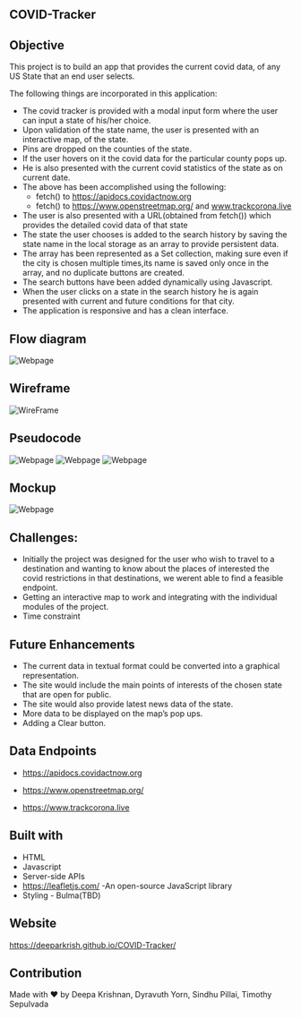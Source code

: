 ## COVID-Tracker

## Objective 
This project is to build an app that provides the current covid data, of  any US State that an end user selects.


The following things are incorporated in this application:

* The covid tracker is provided with a modal input form where the user can input a state of his/her choice.
* Upon validation of the state name, the user is presented with an interactive map, of the state.
* Pins are dropped on the counties of the state. 
* If the user hovers on it the covid data for the particular county pops up.
* He is also presented with the current covid statistics of the state as on current date.
* The above has been accomplished using the following: 
     * fetch() to https://apidocs.covidactnow.org
     * fetch() to https://www.openstreetmap.org/ and www.trackcorona.live
* The user is also presented with a URL(obtained from fetch()) which provides the detailed covid data of that state
* The state the user chooses is added to the search history by saving the state name in the local storage as an array to provide persistent data.
* The array has been represented as a Set collection, making sure even if the city is chosen multiple times,its name is saved only once in the array,
  and no duplicate buttons are created.
* The search buttons have been added dynamically using Javascript.
* When the user clicks on a state in the search history he is again presented with current and future conditions for that city.
* The application is responsive and has a clean interface.

## Flow diagram 
![Webpage](https://github.com/Deeparkrish/COVID-Tracker/blob/main/assets/img/flowchart.jpg)
## Wireframe
![WireFrame](https://github.com/Deeparkrish/COVID-Tracker/blob/main/assets/img/wireframe.png)
## Pseudocode
![Webpage](https://github.com/Deeparkrish/COVID-Tracker/blob/main/assets/img/img2.jpg)
![Webpage](https://github.com/Deeparkrish/COVID-Tracker/blob/main/assets/img/img1.jpg)
![Webpage](https://github.com/Deeparkrish/COVID-Tracker/blob/main/assets/img/mapping.jpg)

## Mockup
![Webpage](https://github.com/Deeparkrish/COVID-Tracker/blob/main/assets/img/mockup.png)
## Challenges:
* Initially the project was designed for the user who wish to travel to a destination and wanting to know about the places of interested the covid restrictions 
  in that destinations, we werent able to find a feasible endpoint.
* Getting an interactive map to work and integrating with the individual modules of the project.
* Time constraint 

## Future Enhancements
*   The current data in  textual format could be converted into a graphical representation.
*   The site would include the main points of interests of the chosen state that are open for public.
*   The site would also provide latest news data of the state.
*   More data to be displayed on the map’s pop ups.
*   Adding a Clear button.

## Data Endpoints 
 *  https://apidocs.covidactnow.org
 
 *  https://www.openstreetmap.org/ 
 
 *  https://www.trackcorona.live

## Built with
* HTML
* Javascript
* Server-side APIs
* https://leafletjs.com/ -An open-source JavaScript library 
* Styling - Bulma(TBD)

## Website
https://deeparkrish.github.io/COVID-Tracker/

## Contribution
Made with ❤️ by  Deepa Krishnan, Dyravuth Yorn, Sindhu Pillai, Timothy Sepulvada


